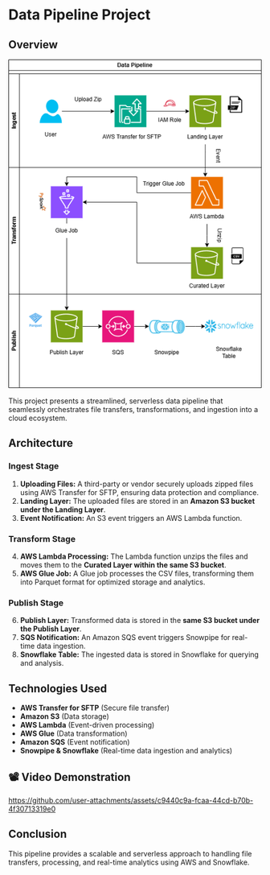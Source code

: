 # Data Pipeline Project

## Overview

![Architecture Diagram](./assets/architecture.png)

This project presents a streamlined, serverless data pipeline that seamlessly orchestrates file transfers, transformations, and ingestion into a cloud ecosystem.

## Architecture

### Ingest Stage

1. **Uploading Files:** A third-party or vendor securely uploads zipped files using AWS Transfer for SFTP, ensuring data protection and compliance.
2. **Landing Layer:** The uploaded files are stored in an **Amazon S3 bucket under the Landing Layer**.
3. **Event Notification:** An S3 event triggers an AWS Lambda function.

### Transform Stage

4. **AWS Lambda Processing:** The Lambda function unzips the files and moves them to the **Curated Layer within the same S3 bucket**.
5. **AWS Glue Job:** A Glue job processes the CSV files, transforming them into Parquet format for optimized storage and analytics.

### Publish Stage

6. **Publish Layer:** Transformed data is stored in the **same S3 bucket under the Publish Layer**.
7. **SQS Notification:** An Amazon SQS event triggers Snowpipe for real-time data ingestion.
8. **Snowflake Table:** The ingested data is stored in Snowflake for querying and analysis.

## Technologies Used

- **AWS Transfer for SFTP** (Secure file transfer)
- **Amazon S3** (Data storage)
- **AWS Lambda** (Event-driven processing)
- **AWS Glue** (Data transformation)
- **Amazon SQS** (Event notification)
- **Snowpipe & Snowflake** (Real-time data ingestion and analytics)

## 📽️ Video Demonstration

https://github.com/user-attachments/assets/c9440c9a-fcaa-44cd-b70b-4f30713319e0

## Conclusion

This pipeline provides a scalable and serverless approach to handling file transfers, processing, and real-time analytics using AWS and Snowflake.

